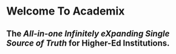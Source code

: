 # Welcome To Academix
## The *All-in-one Infinitely eXpanding Single Source of Truth* for Higher-Ed Institutions.
